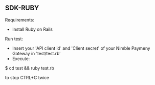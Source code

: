 ## SDK-RUBY

Requirements:

 - Install Ruby on Rails

Run test:

 - Insert your 'API client id' and 'Client secret' of your Nimble Paymeny Gateway in 'test/test.rb'
 - Execute:

  $ cd test && ruby test.rb
 	
to stop CTRL+C twice